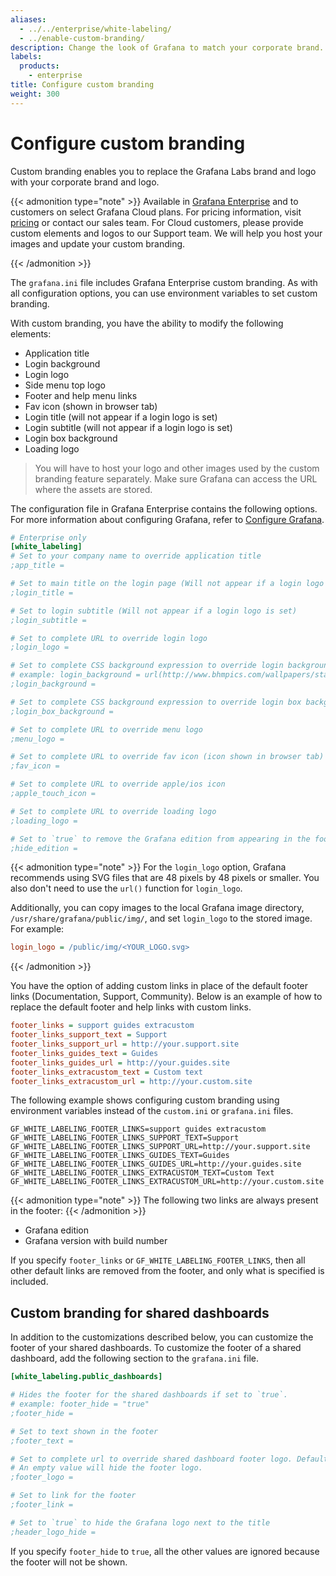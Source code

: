 ```yaml
---
aliases:
  - ../../enterprise/white-labeling/
  - ../enable-custom-branding/
description: Change the look of Grafana to match your corporate brand.
labels:
  products:
    - enterprise
title: Configure custom branding
weight: 300
---
```


# Configure custom branding

Custom branding enables you to replace the Grafana Labs brand and logo with your corporate brand and logo.

{{< admonition type="note" >}}
Available in [Grafana Enterprise](../../../introduction/grafana-enterprise/) and to customers on select Grafana Cloud plans. For pricing information, visit [pricing](https://grafana.com/pricing/) or contact our sales team. For Cloud customers, please provide custom elements and logos to our Support team. We will help you host your images and update your custom branding.

{{< /admonition >}}

The `grafana.ini` file includes Grafana Enterprise custom branding. As with all configuration options, you can use environment variables to set custom branding.

With custom branding, you have the ability to modify the following elements:

- Application title
- Login background
- Login logo
- Side menu top logo
- Footer and help menu links
- Fav icon (shown in browser tab)
- Login title (will not appear if a login logo is set)
- Login subtitle (will not appear if a login logo is set)
- Login box background
- Loading logo

> You will have to host your logo and other images used by the custom branding feature separately. Make sure Grafana can access the URL where the assets are stored.

The configuration file in Grafana Enterprise contains the following options. For more information about configuring Grafana, refer to [Configure Grafana](../).

```ini
# Enterprise only
[white_labeling]
# Set to your company name to override application title
;app_title =

# Set to main title on the login page (Will not appear if a login logo is set)
;login_title =

# Set to login subtitle (Will not appear if a login logo is set)
;login_subtitle =

# Set to complete URL to override login logo
;login_logo =

# Set to complete CSS background expression to override login background
# example: login_background = url(http://www.bhmpics.com/wallpapers/starfield-1920x1080.jpg)
;login_background =

# Set to complete CSS background expression to override login box background
;login_box_background =

# Set to complete URL to override menu logo
;menu_logo =

# Set to complete URL to override fav icon (icon shown in browser tab)
;fav_icon =

# Set to complete URL to override apple/ios icon
;apple_touch_icon =

# Set to complete URL to override loading logo
;loading_logo =

# Set to `true` to remove the Grafana edition from appearing in the footer
;hide_edition =
```

{{< admonition type="note" >}}
For the `login_logo` option, Grafana recommends using SVG files that are 48 pixels by 48 pixels or smaller. You also don't need to use the `url()` function for `login_logo`.

Additionally, you can copy images to the local Grafana image directory, `/usr/share/grafana/public/img/`, and set `login_logo` to the stored image. For example:

```ini
login_logo = /public/img/<YOUR_LOGO.svg>
```

{{< /admonition >}}

You have the option of adding custom links in place of the default footer links (Documentation, Support, Community). Below is an example of how to replace the default footer and help links with custom links.

```ini
footer_links = support guides extracustom
footer_links_support_text = Support
footer_links_support_url = http://your.support.site
footer_links_guides_text = Guides
footer_links_guides_url = http://your.guides.site
footer_links_extracustom_text = Custom text
footer_links_extracustom_url = http://your.custom.site
```

The following example shows configuring custom branding using environment variables instead of the `custom.ini` or `grafana.ini` files.

```
GF_WHITE_LABELING_FOOTER_LINKS=support guides extracustom
GF_WHITE_LABELING_FOOTER_LINKS_SUPPORT_TEXT=Support
GF_WHITE_LABELING_FOOTER_LINKS_SUPPORT_URL=http://your.support.site
GF_WHITE_LABELING_FOOTER_LINKS_GUIDES_TEXT=Guides
GF_WHITE_LABELING_FOOTER_LINKS_GUIDES_URL=http://your.guides.site
GF_WHITE_LABELING_FOOTER_LINKS_EXTRACUSTOM_TEXT=Custom Text
GF_WHITE_LABELING_FOOTER_LINKS_EXTRACUSTOM_URL=http://your.custom.site
```

{{< admonition type="note" >}}
The following two links are always present in the footer:
{{< /admonition >}}

- Grafana edition
- Grafana version with build number

If you specify `footer_links` or `GF_WHITE_LABELING_FOOTER_LINKS`, then all other default links are removed from the footer, and only what is specified is included.

## Custom branding for shared dashboards

In addition to the customizations described below, you can customize the footer of your shared dashboards.
To customize the footer of a shared dashboard, add the following section to the `grafana.ini` file.

```ini
[white_labeling.public_dashboards]

# Hides the footer for the shared dashboards if set to `true`.
# example: footer_hide = "true"
;footer_hide =

# Set to text shown in the footer
;footer_text =

# Set to complete url to override shared dashboard footer logo. Default is `grafana-logo` and will display the Grafana logo.
# An empty value will hide the footer logo.
;footer_logo =

# Set to link for the footer
;footer_link =

# Set to `true` to hide the Grafana logo next to the title
;header_logo_hide =
```

If you specify `footer_hide` to `true`, all the other values are ignored because the footer will not be shown.
